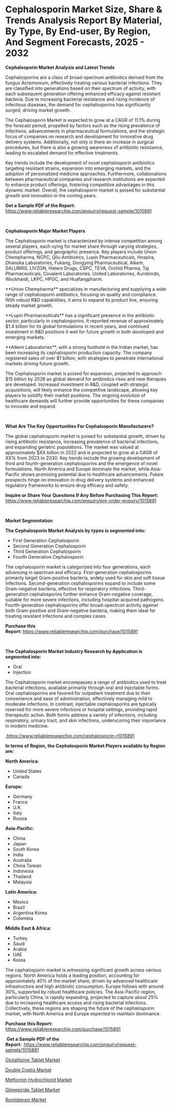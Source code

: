 <p><h1>Cephalosporin Market Size, Share & Trends Analysis Report By Material, By Type, By End-user, By Region, And Segment Forecasts, 2025 - 2032</h1></p><p><strong>Cephalosporin Market Analysis and Latest Trends</strong></p>
<p><p>Cephalosporins are a class of broad-spectrum antibiotics derived from the fungus Acremonium, effectively treating various bacterial infections. They are classified into generations based on their spectrum of activity, with each subsequent generation offering enhanced efficacy against resistant bacteria. Due to increasing bacterial resistance and rising incidence of infectious diseases, the demand for cephalosporins has significantly surged, driving market growth.</p><p>The Cephalosporin Market is expected to grow at a CAGR of 11.1% during the forecast period, propelled by factors such as the rising prevalence of infections, advancements in pharmaceutical formulations, and the strategic focus of companies on research and development for innovative drug delivery systems. Additionally, not only is there an increase in surgical procedures, but there is also a growing awareness of antibiotic resistance, leading to escalated demand for effective treatments.</p><p>Key trends include the development of novel cephalosporin antibiotics targeting resistant strains, expansion into emerging markets, and the adoption of personalized medicine approaches. Furthermore, collaborations between pharmaceutical companies and research institutions are expected to enhance product offerings, fostering competitive advantages in this dynamic market. Overall, the cephalosporin market is poised for substantial growth and innovation in the coming years.</p></p>
<p><strong>Get a Sample PDF of the Report:&nbsp;</strong> <a href="https://www.reliableresearchiq.com/enquiry/request-sample/1015891?utm_campaign=1123&utm_medium=2&utm_source=Github&utm_content=ia&utm_term=08032025&utm_id=cephalosporin">https://www.reliableresearchiq.com/enquiry/request-sample/1015891</a></p>
<p>&nbsp;</p>
<p><strong>Cephalosporin Major Market Players</strong></p>
<p><p>The Cephalosporin market is characterized by intense competition among several players, each vying for market share through varying strategies, product offerings, and geographic presence. Key players include Union Chempharma, NCPC, Qilu Antibiotics, Lupin Pharmaceuticals, Hospira, Dhanuka Laboratories, Fukang, Dongying Pharmaceutical, Alkem, SALUBRIS, LIVZON, Hetero Drugs, CSPC, TEVA, Orchid Pharma, Taj Pharmaceuticals, Covalent Laboratories, United Laboratories, Aurobindo, Wockhardt, LKPC, HPGC, and Huafangpharm.</p><p>**Union Chempharma** specializes in manufacturing and supplying a wide range of cephalosporin antibiotics, focusing on quality and compliance. With robust R&D capabilities, it aims to expand its product line, ensuring steady market growth.  </p><p>**Lupin Pharmaceuticals** has a significant presence in the antibiotic sector, particularly in cephalosporins. It reported revenue of approximately $1.4 billion for its global formulations in recent years, and continued investment in R&D positions it well for future growth in both developed and emerging markets.</p><p>**Alkem Laboratories**, with a strong foothold in the Indian market, has been increasing its cephalosporin production capacity. The company registered sales of over $1 billion, with strategies to penetrate international markets driving future growth.</p><p>The Cephalosporin market is poised for expansion, projected to approach $15 billion by 2026 as global demand for antibiotics rises and new therapies are developed. Increased investment in R&D, coupled with strategic acquisitions, will likely enhance the competitive landscape, allowing key players to solidify their market positions. The ongoing evolution of healthcare demands will further provide opportunities for these companies to innovate and expand.</p></p>
<p>&nbsp;</p>
<p><strong>What Are The Key Opportunities For Cephalosporin Manufacturers?</strong></p>
<p><p>The global cephalosporin market is poised for substantial growth, driven by rising antibiotic resistance, increasing prevalence of bacterial infections, and expanding geriatric populations. The market was valued at approximately $XX billion in 2022 and is projected to grow at a CAGR of XX% from 2023 to 2030. Key trends include the growing development of third and fourth-generation cephalosporins and the emergence of novel formulations. North America and Europe dominate the market, while Asia-Pacific shows promising potential due to healthcare advancements. Future prospects hinge on innovation in drug delivery systems and enhanced regulatory frameworks to ensure drug efficacy and safety.</p></p>
<p><strong>Inquire or Share Your Questions If Any Before Purchasing This Report:</strong> <a href="https://www.reliableresearchiq.com/enquiry/pre-order-enquiry/1015891?utm_campaign=1123&utm_medium=2&utm_source=Github&utm_content=ia&utm_term=08032025&utm_id=cephalosporin">https://www.reliableresearchiq.com/enquiry/pre-order-enquiry/1015891</a></p>
<p>&nbsp;</p>
<p><strong>Market Segmentation</strong></p>
<p><strong>The Cephalosporin Market Analysis by types is segmented into:</strong></p>
<p><ul><li>First Generation Cephalosporin</li><li>Second Generation Cephalosporin</li><li>Third Generation Cephalosporin</li><li>Fourth Generation Cephalosporin</li></ul></p>
<p><p>The cephalosporin market is categorized into four generations, each advancing in spectrum and efficacy. First-generation cephalosporins primarily target Gram-positive bacteria, widely used for skin and soft tissue infections. Second-generation cephalosporins expand to include some Gram-negative bacteria, effective for respiratory infections. Third-generation cephalosporins further enhance Gram-negative coverage, suitable for more severe infections, including hospital-acquired pathogens. Fourth-generation cephalosporins offer broad-spectrum activity against both Gram-positive and Gram-negative bacteria, making them ideal for treating resistant infections and complex cases.</p></p>
<p><strong>Purchase this Report:&nbsp;</strong><a href="https://www.reliableresearchiq.com/purchase/1015891?utm_campaign=1123&utm_medium=2&utm_source=Github&utm_content=ia&utm_term=08032025&utm_id=cephalosporin">https://www.reliableresearchiq.com/purchase/1015891</a></p>
<p>&nbsp;</p>
<p><strong>The Cephalosporin Market Industry Research by Application is segmented into:</strong></p>
<p><ul><li>Oral</li><li>Injection</li></ul></p>
<p><p>The Cephalosporin market encompasses a range of antibiotics used to treat bacterial infections, available primarily through oral and injectable forms. Oral cephalosporins are favored for outpatient treatment due to their convenience and ease of administration, effectively managing mild to moderate infections. In contrast, injectable cephalosporins are typically reserved for more severe infections or hospital settings, providing rapid therapeutic action. Both forms address a variety of infections, including respiratory, urinary tract, and skin infections, underscoring their importance in modern medicine.</p></p>
<p><a href="https://www.reliableresearchiq.com/cephalosporin-r1015891?utm_campaign=1123&utm_medium=2&utm_source=Github&utm_content=ia&utm_term=08032025&utm_id=cephalosporin">&nbsp;https://www.reliableresearchiq.com/cephalosporin-r1015891</a></p>
<p><strong>In terms of Region, the Cephalosporin Market Players available by Region are:</strong></p>
<p>
    <p> <strong> North America: </strong>
        <ul>
            <li>United States</li>
            <li>Canada</li>
        </ul>
        </p> 
    <p> <strong> Europe: </strong>
        <ul>
            <li>Germany</li>
            <li>France</li>
            <li>U.K.</li>
            <li>Italy</li>
            <li>Russia</li>
        </ul>
        </p> 
    <p> <strong> Asia-Pacific: </strong>
        <ul>
            <li>China</li>
            <li>Japan</li>
            <li>South Korea</li>
            <li>India</li>
            <li>Australia</li>
            <li>China Taiwan</li>
            <li>Indonesia</li>
            <li>Thailand</li>
            <li>Malaysia</li>
        </ul>
        </p> 
    <p> <strong> Latin America: </strong>
        <ul>
            <li>Mexico</li>
            <li>Brazil</li>
            <li>Argentina Korea</li>
            <li>Colombia</li>
        </ul>
        </p> 
    <p> <strong> Middle East & Africa: </strong>
        <ul>
            <li>Turkey</li>
            <li>Saudi</li>
            <li>Arabia</li>
            <li>UAE</li>
            <li>Korea</li>
        </ul>
    </p>
    </p>
<p><p>The cephalosporin market is witnessing significant growth across various regions. North America holds a leading position, accounting for approximately 40% of the market share, driven by advanced healthcare infrastructure and high antibiotic consumption. Europe follows with around 30%, supported by robust healthcare policies. The Asia-Pacific region, particularly China, is rapidly expanding, projected to capture about 25% due to increasing healthcare access and rising bacterial infections. Collectively, these regions are shaping the future of the cephalosporin market, with North America and Europe expected to maintain dominance.</p></p>
<p><strong>Purchase this Report: </strong><a href="https://www.reliableresearchiq.com/purchase/1015891?utm_campaign=1123&utm_medium=2&utm_source=Github&utm_content=ia&utm_term=08032025&utm_id=cephalosporin">https://www.reliableresearchiq.com/purchase/1015891</a></p>
<p>&nbsp;<strong>Get a Sample PDF of the Report:&nbsp;&nbsp;</strong><a href="https://www.reliableresearchiq.com/enquiry/request-sample/1015891?utm_campaign=1123&utm_medium=2&utm_source=Github&utm_content=ia&utm_term=08032025&utm_id=cephalosporin">https://www.reliableresearchiq.com/enquiry/request-sample/1015891</a></p>
<p><strong></strong></p>
<p><p><a href="https://github.com/vandelmanize/Market-Research-Report-List-1/blob/main/glutathione-tablet-market.md?utm_campaign=1123&utm_medium=2&utm_source=Github&utm_content=ia&utm_term=08032025&utm_id=cephalosporin">Glutathione Tablet Market</a></p><p><a href="https://github.com/foddekampo/Market-Research-Report-List-1/blob/main/double-coptis-market.md?utm_campaign=1123&utm_medium=2&utm_source=Github&utm_content=ia&utm_term=08032025&utm_id=cephalosporin">Double Coptis Market</a></p><p><a href="https://github.com/furnoirons9e/Market-Research-Report-List-1/blob/main/metformin-hydrochlorid-market.md?utm_campaign=1123&utm_medium=2&utm_source=Github&utm_content=ia&utm_term=08032025&utm_id=cephalosporin">Metformin Hydrochlorid Market</a></p><p><a href="https://github.com/saribuissawi/Market-Research-Report-List-1/blob/main/glimepiride-tablet-market.md?utm_campaign=1123&utm_medium=2&utm_source=Github&utm_content=ia&utm_term=08032025&utm_id=cephalosporin">Glimepiride Tablet Market</a></p><p><a href="https://github.com/puttslukis59/Market-Research-Report-List-1/blob/main/romidepsin-market.md?utm_campaign=1123&utm_medium=2&utm_source=Github&utm_content=ia&utm_term=08032025&utm_id=cephalosporin">Romidepsin Market</a></p></p>